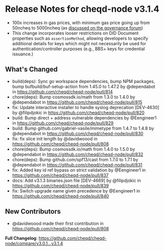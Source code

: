 # Release Notes for cheqd-node v3.1.4

- 100x increases in gas prices, with minimum gas price going up from 50ncheq to 5000ncheq (as [discussed on the governance forum](https://forum.cheqd.io/discussion/25418-cheq-updated-tokenomics-discussion-eip1559-burn-updated-identity-pricing))
- This change incorporates looser restrictions on DID Document properties such as `assertionMethod`, allowing developers to specify additional details for keys which might not necessarily be used for authentication/controller purposes (e.g., BBS+ keys for credential issuance.)

## What's Changed
* build(deps): Sync go workspace dependencies, bump NPM packages, bump bufbuild/buf-setup-action from 1.45.0 to 1.47.2 by @dependabot in https://github.com/cheqd/cheqd-node/pull/814
* chore(deps): Bump cosmossdk.io/math from 1.3.0 to 1.4.0 by @dependabot in https://github.com/cheqd/cheqd-node/pull/815
* fix: Update interactive installer to handle syslog deprecation [DEV-4630] by @filipdjokic in https://github.com/cheqd/cheqd-node/pull/820
* build: Bump direct + address vulnerable dependencies by @Eengineer1 in https://github.com/cheqd/cheqd-node/pull/829
* build: Bump github.com/gabriel-vasile/mimetype from 1.4.7 to 1.4.8 by @dependabot in https://github.com/cheqd/cheqd-node/pull/830
* fix: fix slice init length by @davidwoood in https://github.com/cheqd/cheqd-node/pull/808
* chore(deps): Bump cosmossdk.io/math from 1.4.0 to 1.5.0 by @dependabot in https://github.com/cheqd/cheqd-node/pull/832
* chore(deps): Bump github.com/spf13/cast from 1.7.0 to 1.7.1 by @dependabot in https://github.com/cheqd/cheqd-node/pull/831
* fix: Added key id ref bypass on strict validation by @Eengineer1 in https://github.com/cheqd/cheqd-node/pull/837
* docs: Add v3.1.3 binaries.json file [DEV-4669] by @filipdjokic in https://github.com/cheqd/cheqd-node/pull/839
* fix: Switch upgrade name given precedence by @Eengineer1 in https://github.com/cheqd/cheqd-node/pull/840

## New Contributors
* @davidwoood made their first contribution in https://github.com/cheqd/cheqd-node/pull/808

**Full Changelog**: https://github.com/cheqd/cheqd-node/compare/v3.0.1...v3.1.4
